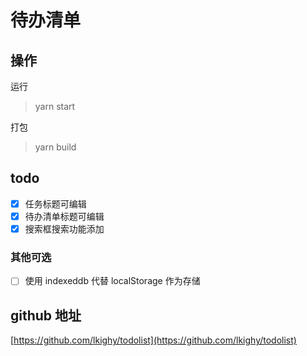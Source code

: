# 待办清单

## 操作

运行

> yarn start

打包

> yarn build


## todo

- [x] 任务标题可编辑
- [x] 待办清单标题可编辑
- [x] 搜索框搜索功能添加

### 其他可选

- [ ] 使用 indexeddb 代替 localStorage 作为存储



## github 地址

[https://github.com/lkighy/todolist](https://github.com/lkighy/todolist)

